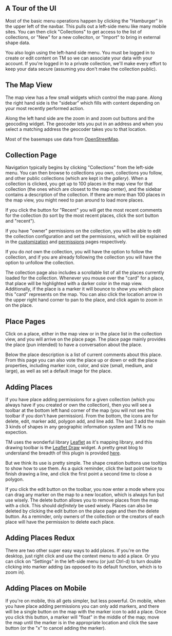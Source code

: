 ## A Tour of the UI

Most of the basic menu operations happen by clicking the "Hamburger" in the upper left of the navbar.  This pulls out a left-side menu like many mobile sites.  You can then click "Collections" to get access to the list of collections, or "New" for a new colleciton, or "Import" to bring in external shape data.

You also login using the left-hand side menu.  You must be logged in to create or edit content on TM so we can associate your data with your account.  If you're logged in to a private collection, we'll make every effort to keep your data secure (assuming you don't make the collection public).

## The Map View

The map view has a few small widgets which control the map pane.  Along the right hand side is the "sidebar" which fills with content depending on your most recently performed action.

Along the left hand side are the zoom in and zoom out buttons and the geocoding widget.  The geocoder lets you put in an address and when you select a matching address the geocoder takes you to that location.

Most of the basemaps use data from [OpenStreetMap](https://www.openstreetmap.org/).

## Collection Page

Navigation typically begins by clicking "Collections" from the left-side menu.  You can then browse to collections you own, collections you follow, and other public collections (which are kept in the *gallery*).  When a collection is clicked, you get up to 100 places in the map view for that collection (the ones which are closest to the map center), and the sidebar contains a description of the collection.  If there are more than 100 places in the map view, you might need to pan around to load more places.

If you click the button for "Recent" you will get the most recent comments for the collection (to sort by the most recent places, click the sort button and "recent").

If you have "owner" permissions on the collection, you will be able to edit the collection configuration and set the permissions, which will be explained in the [customization](customization.md) and [permissions](permissions.md) pages respectively.  

If you do *not* own the collection, you will have the option to follow the collection, and if you are already following the collection you will have the option to unfollow the collection.  

The collection page also includes a scrollable list of all the places currently loaded for the collection.  Whenever you mouse over the "card" for a place, that place will be highlighted with a darker color in the map view.  Additionally, if the place is a marker it will bounce to show you which place this "card" represents on the map.  You can also click the location arrow in the upper right hand corner to pan to the place, and click again to zoom in on the place.

## Place Pages

Click on a place, either in the map view or in the place list in the collection view, and you will arrive on the place page.  The place page mainly provides the place (pun intended) to have a conversation about the place.  

Below the place description is a list of current comments about this place.  From this page you can also vote the place up or down or edit the place properties, including marker icon, color, and size (small, medium, and large), as well as set a default image for the place.

## Adding Places

If you have place adding permissions for a given collection (which you always have if you created or own the collection), then you will see a toolbar at the bottom left hand corner of the map (you will not see this toolbar if you don't have permission).  From the bottom, the icons are for delete, edit, marker add, polygon add, and line add.  The last 3 add the main 3 kinds of shapes in any geographic information system and TM is no expection.

TM uses the wonderful library [Leaflet](http://leafletjs.com/) as it's mapping library, and this drawing toolbar is the [Leaflet Draw](https://github.com/Leaflet/Leaflet.draw) widget.  A pretty great blog to understand the breadth of this plugin is provided [here](http://www.d3noob.org/2014/01/using-leafletdraw-plugin-for-leafletjs.html).

But we think its use is pretty simple.  The shape creation buttons use tooltips to show how to use them.  As a quick reminder, click the last point twice to finish drawing a line, and click the first point a second time to close a polygon.

If you click the edit button on the toolbar, you now enter a mode where you can drag any marker on the map to a new location, which is always fun but use wisely.  The delete button allows you to remove places from the map with a click.  This should *definitely* be used wisely.  Places can also be deleted by clicking the edit button on the place page and then the delete button.  As a reminder, only owners of the collection or the creators of each place will have the permission to delete each place.

## Adding Places Redux

There are two other super easy ways to add places.  If you're on the desktop, just right click and use the context menu to add a place.  Or you can click on "Settings" in the left-side menu (or just Ctrl-d) to turn double clicking into marker adding (as opposed to its default function, which is to zoom in).

## Adding Places on Mobile

If you're on mobile, this all gets simpler, but less powerful.  On mobile, when you have place adding permissions you can only add markers, and there will be a single button on the map with the marker icon to add a place.  Once you click this button, a marker will "float" in the middle of the map; move the map until the marker is in the appropriate location and click the save button (or the "x" to cancel adding the marker).
